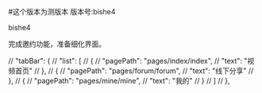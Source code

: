 #这个版本为测版本 版本号:bishe4

bishe4

完成邀约功能，准备细化界面。

 // "tabBar": {
  //   "list": [
  //     {
  //       "pagePath": "pages/index/index",
  //       "text": "视频首页"
  //     },
  //     {
  //       "pagePath": "pages/forum/forum",
  //       "text": "线下分享"
  //     },
  //     {
  //       "pagePath": "pages/mine/mine",
  //       "text": "我的"
  //     }
  //   ]
  // },